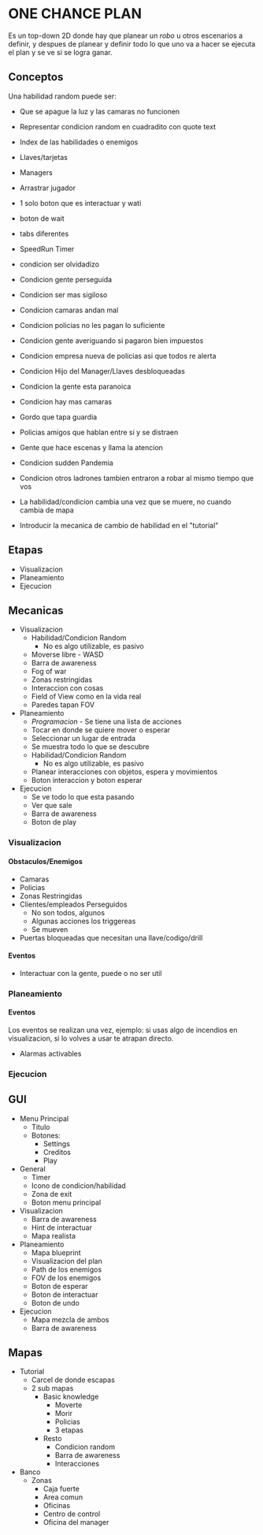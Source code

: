 # ONE CHANCE PLAN

Es un top-down 2D donde hay que planear un *robo* u otros escenarios a definir, y despues de planear y definir todo lo que uno va a hacer se ejecuta el plan y se ve si se logra ganar.

## Conceptos

Una habilidad random puede ser:
* Que se apague la luz y las camaras no funcionen

* Representar condicion random en cuadradito con quote text
* Index de las habilidades o enemigos
* Llaves/tarjetas
* Managers
* Arrastrar jugador
* 1 solo boton que es interactuar y wati
* boton de wait
* tabs diferentes
* SpeedRun Timer
* condicion ser olvidadizo
* Condicion gente perseguida
* Condicion ser mas sigiloso
* Condicion camaras andan mal
* Condicion policias no les pagan lo suficiente
* Condicion gente averiguando si pagaron bien impuestos
* Condicion empresa nueva de policias asi que todos re alerta
* Condicion Hijo del Manager/Llaves desbloqueadas
* Condicion la gente esta paranoica
* Condicion hay mas camaras
* Gordo que tapa guardia
* Policias amigos que hablan entre si y se distraen
* Gente que hace escenas y llama la atencion
* Condicion sudden Pandemia
* Condicion otros ladrones tambien entraron a robar al mismo tiempo que vos

* La habilidad/condicion cambia una vez que se muere, no cuando cambia de mapa
* Introducir la mecanica de cambio de habilidad en el "tutorial"

## Etapas

* Visualizacion
* Planeamiento
* Ejecucion

## Mecanicas

* Visualizacion
  * Habilidad/Condicion Random
    * No es algo utilizable, es pasivo
  * Moverse libre - WASD
  * Barra de awareness
  * Fog of war
  * Zonas restringidas
  * Interaccion con cosas
  * Field of View como en la vida real
  * Paredes tapan FOV
* Planeamiento
  * *Programacion* - Se tiene una lista de acciones
  * Tocar en donde se quiere mover o esperar
  * Seleccionar un lugar de entrada
  * Se muestra todo lo que se descubre
  * Habilidad/Condicion Random
    * No es algo utilizable, es pasivo
  * Planear interacciones con objetos, espera y movimientos
  * Boton interaccion y boton esperar
* Ejecucion
  * Se ve todo lo que esta pasando
  * Ver que sale
  * Barra de awareness
  * Boton de play
  
### Visualizacion

#### Obstaculos/Enemigos

* Camaras
* Policias
* Zonas Restringidas
* Clientes/empleados Perseguidos
  * No son todos, algunos
  * Algunas acciones los triggereas
  * Se mueven
* Puertas bloqueadas que necesitan una llave/codigo/drill

#### Eventos

* Interactuar con la gente, puede o no ser util

### Planeamiento

#### Eventos
Los eventos se realizan una vez, ejemplo: si usas algo de incendios en visualizacion, si lo volves a usar te atrapan directo.

* Alarmas activables

### Ejecucion

## GUI

* Menu Principal
  * Titulo
  * Botones:
    * Settings
    * Creditos
    * Play
* General
  * Timer
  * Icono de condicion/habilidad
  * Zona de exit
  * Boton menu principal
* Visualizacion
  * Barra de awareness
  * Hint de interactuar
  * Mapa realista
* Planeamiento
  * Mapa blueprint
  * Visualizacion del plan
  * Path de los enemigos
  * FOV de los enemigos
  * Boton de esperar
  * Boton de interactuar
  * Boton de undo
* Ejecucion
  * Mapa mezcla de ambos
  * Barra de awareness
  
## Mapas

* Tutorial
  * Carcel de donde escapas
  * 2 sub mapas
    * Basic knowledge
      * Moverte
      * Morir
      * Policias
      * 3 etapas
    * Resto
      * Condicion random
      * Barra de awareness
      * Interacciones
* Banco
  * Zonas
    * Caja fuerte
    * Area comun
    * Oficinas
    * Centro de control
    * Oficina del manager
